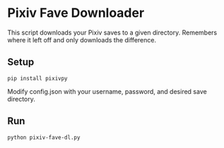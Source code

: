 Pixiv Fave Downloader
=====================

This script downloads your Pixiv saves to a given directory. Remembers where it left off and only
downloads the difference.

Setup
-----

    pip install pixivpy

Modify config.json with your username, password, and desired save directory.

Run
---

    python pixiv-fave-dl.py

